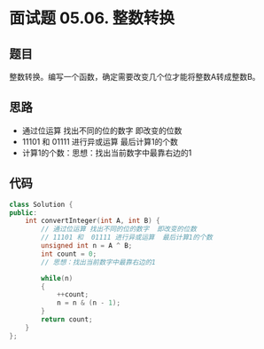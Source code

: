 # 面试题 05.06. 整数转换

## 题目

整数转换。编写一个函数，确定需要改变几个位才能将整数A转成整数B。

## 思路

* 通过位运算 找出不同的位的数字  即改变的位数
* 11101 和  01111 进行异或运算  最后计算1的个数
* 计算1的个数：思想：找出当前数字中最靠右边的1


## 代码

```cpp
class Solution {
public:
    int convertInteger(int A, int B) {
        // 通过位运算 找出不同的位的数字  即改变的位数
        // 11101 和  01111 进行异或运算  最后计算1的个数
        unsigned int n = A ^ B;
        int count = 0;
        // 思想：找出当前数字中最靠右边的1

        while(n)
        {
            ++count;
            n = n & (n - 1);
        }
        return count;
    }
};
```


